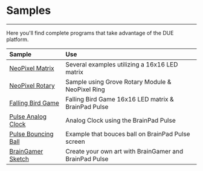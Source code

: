 # Samples

---

Here you'll find complete programs that take advantage of the DUE platform.

| Sample       | Use          |
| :--- |:---|
| [NeoPixel Matrix](neopixel-matrix.md) | Several examples utilizing a 16x16 LED matrix |
| [NeoPixel Rotary](rotary-neopixel.md) | Sample using Grove Rotary Module & NeoPixel Ring |
| [Falling Bird Game](falling-bird.md) | Falling Bird Game 16x16 LED matrix & BrainPad Pulse |
| [Pulse Analog Clock](pulse-analogclock.md) | Analog Clock using the BrainPad Pulse |
| [Pulse Bouncing Ball](pulse-bouncingball.md) | Example that bouces ball on BrainPad Pulse screen |
| [BrainGamer Sketch](pulse-gamer-sketch.md) | Create your own art with BrainGamer and BrainPad Pulse |